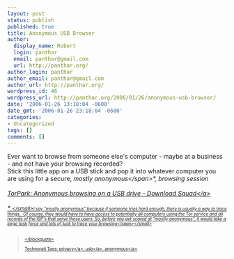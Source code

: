 ```yaml
---
layout: post
status: publish
published: true
title: Anonymous USB Browser
author:
  display_name: Robert
  login: panthar
  email: panthar@gmail.com
  url: http://panthar.org/
author_login: panthar
author_email: panthar@gmail.com
author_url: http://panthar.org/
wordpress_id: 46
wordpress_url: http://panthar.org/2006/01/26/anonymous-usb-browser/
date: '2006-01-26 13:18:04 -0600'
date_gmt: '2006-01-26 23:18:04 -0600'
categories:
- Uncategorized
tags: []
comments: []
---
```

<p>Ever want to browse from someone else's computer - maybe at a business - and not have your browsing recorded?&nbsp; <br &#47;>Stick this little app on a USB stick and pop it into whatever computer you are using for a secure, <span style="font-style: italic;">mostly anonymous<&#47;span>*, browsing session<br &#47;><br &#47;><a href="http:&#47;&#47;www.downloadsquad.com&#47;2006&#47;01&#47;26&#47;torpark-anonymous-browsing-on-a-usb-drive&#47;">TorPark: Anonymous browsing on a USB drive - Download Squad<&#47;a> <br &#47;><br &#47;>* <small><&#47;small><small><span style="font-style: italic;">I say "mostly anonymous" because if someone tries hard enough, there is usually a way to trace things.&nbsp; Of course, they would have to have access to potentially all computers using the Tor service and all records of the ISP's that serve these users. So, before you get scared at "mostly anonymous", it would take a large task force and lots of luck to trace your browsing<&#47;span><&#47;small><br &#47;><br />
<blockquote><&#47;blockquote><br &#47;><br &#47;>Technorati Tags: <a href="http:&#47;&#47;technorati.com&#47;tag&#47;privacy" rel="tag">privacy<&#47;a>, <a href="http:&#47;&#47;technorati.com&#47;tag&#47;usb" rel="tag">usb<&#47;a>, <a href="http:&#47;&#47;technorati.com&#47;tag&#47;anonymous" rel="tag">anonymous<&#47;a></p>
